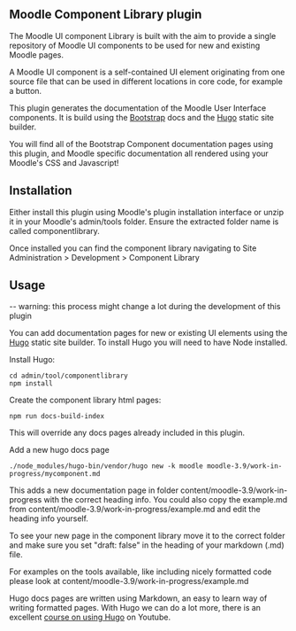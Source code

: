 ## Moodle Component Library plugin

The Moodle UI component Library is built with the aim to provide a single repository
of Moodle UI components to be used for new and existing Moodle pages.

A Moodle UI component is a self-contained UI element originating from one source file
that can be used in different locations in core code, for example a button.

This plugin generates the documentation of the Moodle User Interface components. It
is build using the [Bootstrap](http://getbootstrap.com) docs and the [Hugo](gohugo.io)
static site builder.

You will find all of the Bootstrap Component documentation pages using this plugin,
and Moodle specific documentation all rendered using your Moodle's CSS and Javascript!

## Installation

Either install this plugin using Moodle's plugin installation interface or unzip it in
your Moodle's admin/tools folder. Ensure the extracted folder name is called
componentlibrary.

Once installed you can find the component library navigating to
Site Administration > Development > Component Library

## Usage

-- warning: this process might change a lot during the development of this plugin

You can add documentation pages for new or existing UI elements using the [Hugo](gohugo.io)
static site builder. To install Hugo you will need to have Node installed.

Install Hugo:
```
cd admin/tool/componentlibrary
npm install
````

Create the component library html pages:
```
npm run docs-build-index
```
This will override any docs pages already included in this plugin.


Add a new hugo docs page
```
./node_modules/hugo-bin/vendor/hugo new -k moodle moodle-3.9/work-in-progress/mycomponent.md
```
This adds a new documentation page in folder content/moodle-3.9/work-in-progress
with the correct heading info. You could also copy the example.md from
content/moodle-3.9/work-in-progress/example.md and edit the heading info yourself.

To see your new page in the component library move it to the correct folder and
make sure you set "draft: false" in the heading of your markdown (.md) file.

For examples on the tools available, like including nicely formatted code please look at
content/moodle-3.9/work-in-progress/example.md

Hugo docs pages are written using Markdown, an easy to learn way of writing formatted pages.
With Hugo we can do a lot more, there is an excellent
[course on using Hugo](https://www.youtube.com/watch?v=qtIqKaDlqXo&list=PLLAZ4kZ9dFpOnyRlyS-liKL5ReHDcj4G3)
on Youtube.